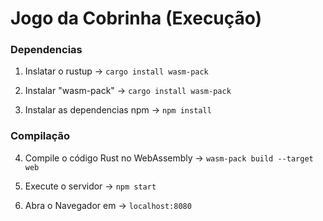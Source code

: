 # Jogo da Cobrinha (Execução)

### Dependencias

1. Inslatar o rustup -> `cargo install wasm-pack`

2. Instalar "wasm-pack" -> `cargo install wasm-pack`

3. Instalar as dependencias npm -> `npm install` 

### Compilação

4. Compile o código Rust no WebAssembly -> `wasm-pack build --target web`

5. Execute o servidor -> `npm start`

6. Abra o Navegador em -> `localhost:8080`
